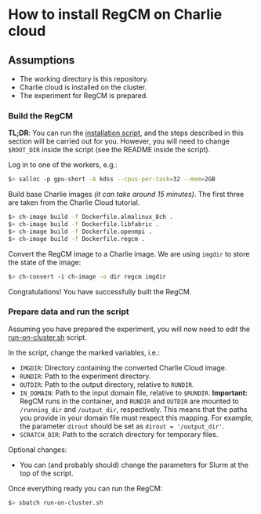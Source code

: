 # How to install RegCM on Charlie cloud

## Assumptions

- The working directory is this repository.
- Charlie cloud is installed on the cluster.
- The experiment for RegCM is prepared.

### Build the RegCM

**TL;DR**: You can run the [installation script](./install.sh), and the steps described in this section will be carried out for you. However, you will need to change `$ROOT_DIR` inside the script (see the README inside the script).

Log in to one of the workers, e.g.:

```bash
$> salloc -p gpu-short -A kdss --cpus-per-task=32 --mem=2GB
```

Build base Charlie images *(it can take around 15 minutes)*. The first three are taken from the Charlie Cloud tutorial.

```bash
$> ch-image build -f Dockerfile.almalinux_8ch .
$> ch-image build -f Dockerfile.libfabric .
$> ch-image build -f Dockerfile.openmpi .
$> ch-image build -f Dockerfile.regcm .
```

Convert the RegCM image to a Charlie image. We are using `imgdir` to store the state of the image:

```bash
$> ch-convert -i ch-image -o dir regcm imgdir
```

Congratulations! You have successfully built the RegCM.

### Prepare data and run the script

Assuming you have prepared the experiment, you will now need to edit the [run-on-cluster.sh](./run-on-cluster.sh) script.

In the script, change the marked variables, i.e.:

- `IMGDIR`: Directory containing the converted Charlie Cloud image.
- `RUNDIR`: Path to the experiment directory.
- `OUTDIR`: Path to the output directory, relative to `RUNDIR`.
- `IN_DOMAIN`: Path to the input domain file, relative to `$RUNDIR`. **Important:** RegCM runs in the container, and `RUNDIR` and `OUTDIR` are mounted to `/running_dir` and `/output_dir`, respectively. This means that the paths you provide in your domain file must respect this mapping. For example, the parameter `dirout` should be set as `dirout = '/output_dir'`.
- `SCRATCH_DIR`: Path to the scratch directory for temporary files.

Optional changes:

- You can (and probably should) change the parameters for Slurm at the top of the script.

Once everything ready you can run the RegCM:

```bash
$> sbatch run-on-cluster.sh
```
